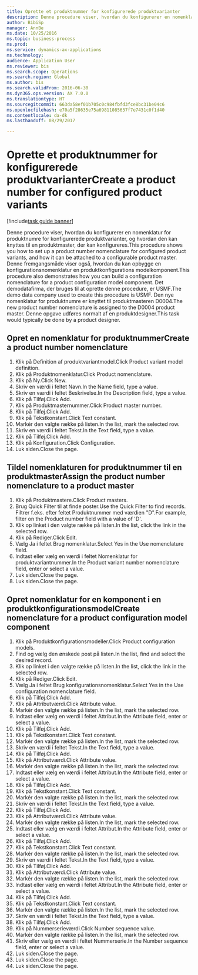 ```yaml
--- 
title: Oprette et produktnummer for konfigurerede produktvarianter
description: Denne procedure viser, hvordan du konfigurerer en nomenklatur for produktnumre for konfigurerede produktvarianter, og hvordan den kan knyttes til en produktmaster, der kan konfigureres.
author: BibiSp
manager: AnnBe
ms.date: 10/25/2016
ms.topic: business-process
ms.prod: 
ms.service: dynamics-ax-applications
ms.technology: 
audience: Application User
ms.reviewer: bis
ms.search.scope: Operations
ms.search.region: Global
ms.author: bis
ms.search.validFrom: 2016-06-30
ms.dyn365.ops.version: AX 7.0.0
ms.translationtype: HT
ms.sourcegitcommit: 663da58ef01b705c0c984fbfd3fce8bc31be04c6
ms.openlocfilehash: e70a5f28635e75a69811085637f7e7431c0f1d40
ms.contentlocale: da-dk
ms.lasthandoff: 08/29/2017

---
```

# <a name="create-a-product-number-for-configured-product-variants"></a><span data-ttu-id="63859-103">Oprette et produktnummer for konfigurerede produktvarianter</span><span class="sxs-lookup"><span data-stu-id="63859-103">Create a product number for configured product variants</span></span>

[!include[task guide banner](../../includes/task-guide-banner.md)]

<span data-ttu-id="63859-104">Denne procedure viser, hvordan du konfigurerer en nomenklatur for produktnumre for konfigurerede produktvarianter, og hvordan den kan knyttes til en produktmaster, der kan konfigureres.</span><span class="sxs-lookup"><span data-stu-id="63859-104">This procedure shows you how to set up a product number nomenclature for configured product variants, and how it can be attached to a configurable product master.</span></span> <span data-ttu-id="63859-105">Denne fremgangsmåde viser også, hvordan du kan opbygge en konfigurationsnomenklatur en produktkonfigurations modelkomponent.</span><span class="sxs-lookup"><span data-stu-id="63859-105">This procedure also demonstrates how you can build a configuration nomenclature for a product configuration model component.</span></span> <span data-ttu-id="63859-106">Det demodatafirma, der bruges til at oprette denne procedure, er USMF.</span><span class="sxs-lookup"><span data-stu-id="63859-106">The demo data company used to create this procedure is USMF.</span></span> <span data-ttu-id="63859-107">Den nye nomenklatur for produktnumre er knyttet til produktmasteren D0004.</span><span class="sxs-lookup"><span data-stu-id="63859-107">The new product number nomenclature is assigned to the D0004 product master.</span></span> <span data-ttu-id="63859-108">Denne opgave udføres normalt af en produktdesigner.</span><span class="sxs-lookup"><span data-stu-id="63859-108">This task would typically be done by a product designer.</span></span>


## <a name="create-a-product-number-nomenclature"></a><span data-ttu-id="63859-109">Opret en nomenklatur for produktnummer</span><span class="sxs-lookup"><span data-stu-id="63859-109">Create a product number nomenclature</span></span>
1. <span data-ttu-id="63859-110">Klik på Definition af produktvariantmodel.</span><span class="sxs-lookup"><span data-stu-id="63859-110">Click Product variant model definition.</span></span>
2. <span data-ttu-id="63859-111">Klik på Produktnomenklatur.</span><span class="sxs-lookup"><span data-stu-id="63859-111">Click Product nomenclature.</span></span>
3. <span data-ttu-id="63859-112">Klik på Ny.</span><span class="sxs-lookup"><span data-stu-id="63859-112">Click New.</span></span>
4. <span data-ttu-id="63859-113">Skriv en værdi i feltet Navn.</span><span class="sxs-lookup"><span data-stu-id="63859-113">In the Name field, type a value.</span></span>
5. <span data-ttu-id="63859-114">Skriv en værdi i feltet Beskrivelse.</span><span class="sxs-lookup"><span data-stu-id="63859-114">In the Description field, type a value.</span></span>
6. <span data-ttu-id="63859-115">Klik på Tilføj.</span><span class="sxs-lookup"><span data-stu-id="63859-115">Click Add.</span></span>
7. <span data-ttu-id="63859-116">Klik på Produktmasternummer.</span><span class="sxs-lookup"><span data-stu-id="63859-116">Click Product master number.</span></span>
8. <span data-ttu-id="63859-117">Klik på Tilføj.</span><span class="sxs-lookup"><span data-stu-id="63859-117">Click Add.</span></span>
9. <span data-ttu-id="63859-118">Klik på Tekstkonstant.</span><span class="sxs-lookup"><span data-stu-id="63859-118">Click Text constant.</span></span>
10. <span data-ttu-id="63859-119">Markér den valgte række på listen.</span><span class="sxs-lookup"><span data-stu-id="63859-119">In the list, mark the selected row.</span></span>
11. <span data-ttu-id="63859-120">Skriv en værdi i feltet Tekst.</span><span class="sxs-lookup"><span data-stu-id="63859-120">In the Text field, type a value.</span></span>
12. <span data-ttu-id="63859-121">Klik på Tilføj.</span><span class="sxs-lookup"><span data-stu-id="63859-121">Click Add.</span></span>
13. <span data-ttu-id="63859-122">Klik på Konfiguration.</span><span class="sxs-lookup"><span data-stu-id="63859-122">Click Configuration.</span></span>
14. <span data-ttu-id="63859-123">Luk siden.</span><span class="sxs-lookup"><span data-stu-id="63859-123">Close the page.</span></span>

## <a name="assign-the-product-number-nomenclature-to-a-product-master"></a><span data-ttu-id="63859-124">Tildel nomenklaturen for produktnummer til en produktmaster</span><span class="sxs-lookup"><span data-stu-id="63859-124">Assign the product number nomenclature to a product master</span></span>
1. <span data-ttu-id="63859-125">Klik på Produktmastere.</span><span class="sxs-lookup"><span data-stu-id="63859-125">Click Product masters.</span></span>
2. <span data-ttu-id="63859-126">Brug Quick Filter til at finde poster.</span><span class="sxs-lookup"><span data-stu-id="63859-126">Use the Quick Filter to find records.</span></span> <span data-ttu-id="63859-127">Filtrer f.eks. efter feltet Produktnummer med værdien "D".</span><span class="sxs-lookup"><span data-stu-id="63859-127">For example, filter on the Product number field with a value of 'D'.</span></span>
3. <span data-ttu-id="63859-128">Klik op linket i den valgte række på listen.</span><span class="sxs-lookup"><span data-stu-id="63859-128">In the list, click the link in the selected row.</span></span>
4. <span data-ttu-id="63859-129">Klik på Rediger.</span><span class="sxs-lookup"><span data-stu-id="63859-129">Click Edit.</span></span>
5. <span data-ttu-id="63859-130">Vælg Ja i feltet Brug nomenklatur.</span><span class="sxs-lookup"><span data-stu-id="63859-130">Select Yes in the Use nomenclature field.</span></span>
6. <span data-ttu-id="63859-131">Indtast eller vælg en værdi i feltet Nomenklatur for produktvariantnummer.</span><span class="sxs-lookup"><span data-stu-id="63859-131">In the Product variant number nomenclature field, enter or select a value.</span></span>
7. <span data-ttu-id="63859-132">Luk siden.</span><span class="sxs-lookup"><span data-stu-id="63859-132">Close the page.</span></span>
8. <span data-ttu-id="63859-133">Luk siden.</span><span class="sxs-lookup"><span data-stu-id="63859-133">Close the page.</span></span>

## <a name="create-nomenclature-for-a-product-configuration-model-component"></a><span data-ttu-id="63859-134">Opret nomenklatur for en komponent i en produktkonfigurationsmodel</span><span class="sxs-lookup"><span data-stu-id="63859-134">Create nomenclature for a product configuration model component</span></span>
1. <span data-ttu-id="63859-135">Klik på Produktkonfigurationsmodeller.</span><span class="sxs-lookup"><span data-stu-id="63859-135">Click Product configuration models.</span></span>
2. <span data-ttu-id="63859-136">Find og vælg den ønskede post på listen.</span><span class="sxs-lookup"><span data-stu-id="63859-136">In the list, find and select the desired record.</span></span>
3. <span data-ttu-id="63859-137">Klik op linket i den valgte række på listen.</span><span class="sxs-lookup"><span data-stu-id="63859-137">In the list, click the link in the selected row.</span></span>
4. <span data-ttu-id="63859-138">Klik på Rediger.</span><span class="sxs-lookup"><span data-stu-id="63859-138">Click Edit.</span></span>
5. <span data-ttu-id="63859-139">Vælg Ja i feltet Brug konfigurationsnomenklatur.</span><span class="sxs-lookup"><span data-stu-id="63859-139">Select Yes in the Use configuration nomenclature field.</span></span>
6. <span data-ttu-id="63859-140">Klik på Tilføj.</span><span class="sxs-lookup"><span data-stu-id="63859-140">Click Add.</span></span>
7. <span data-ttu-id="63859-141">Klik på Attributværdi.</span><span class="sxs-lookup"><span data-stu-id="63859-141">Click Attribute value.</span></span>
8. <span data-ttu-id="63859-142">Markér den valgte række på listen.</span><span class="sxs-lookup"><span data-stu-id="63859-142">In the list, mark the selected row.</span></span>
9. <span data-ttu-id="63859-143">Indtast eller vælg en værdi i feltet Attribut.</span><span class="sxs-lookup"><span data-stu-id="63859-143">In the Attribute field, enter or select a value.</span></span>
10. <span data-ttu-id="63859-144">Klik på Tilføj.</span><span class="sxs-lookup"><span data-stu-id="63859-144">Click Add.</span></span>
11. <span data-ttu-id="63859-145">Klik på Tekstkonstant.</span><span class="sxs-lookup"><span data-stu-id="63859-145">Click Text constant.</span></span>
12. <span data-ttu-id="63859-146">Markér den valgte række på listen.</span><span class="sxs-lookup"><span data-stu-id="63859-146">In the list, mark the selected row.</span></span>
13. <span data-ttu-id="63859-147">Skriv en værdi i feltet Tekst.</span><span class="sxs-lookup"><span data-stu-id="63859-147">In the Text field, type a value.</span></span>
14. <span data-ttu-id="63859-148">Klik på Tilføj.</span><span class="sxs-lookup"><span data-stu-id="63859-148">Click Add.</span></span>
15. <span data-ttu-id="63859-149">Klik på Attributværdi.</span><span class="sxs-lookup"><span data-stu-id="63859-149">Click Attribute value.</span></span>
16. <span data-ttu-id="63859-150">Markér den valgte række på listen.</span><span class="sxs-lookup"><span data-stu-id="63859-150">In the list, mark the selected row.</span></span>
17. <span data-ttu-id="63859-151">Indtast eller vælg en værdi i feltet Attribut.</span><span class="sxs-lookup"><span data-stu-id="63859-151">In the Attribute field, enter or select a value.</span></span>
18. <span data-ttu-id="63859-152">Klik på Tilføj.</span><span class="sxs-lookup"><span data-stu-id="63859-152">Click Add.</span></span>
19. <span data-ttu-id="63859-153">Klik på Tekstkonstant.</span><span class="sxs-lookup"><span data-stu-id="63859-153">Click Text constant.</span></span>
20. <span data-ttu-id="63859-154">Markér den valgte række på listen.</span><span class="sxs-lookup"><span data-stu-id="63859-154">In the list, mark the selected row.</span></span>
21. <span data-ttu-id="63859-155">Skriv en værdi i feltet Tekst.</span><span class="sxs-lookup"><span data-stu-id="63859-155">In the Text field, type a value.</span></span>
22. <span data-ttu-id="63859-156">Klik på Tilføj.</span><span class="sxs-lookup"><span data-stu-id="63859-156">Click Add.</span></span>
23. <span data-ttu-id="63859-157">Klik på Attributværdi.</span><span class="sxs-lookup"><span data-stu-id="63859-157">Click Attribute value.</span></span>
24. <span data-ttu-id="63859-158">Markér den valgte række på listen.</span><span class="sxs-lookup"><span data-stu-id="63859-158">In the list, mark the selected row.</span></span>
25. <span data-ttu-id="63859-159">Indtast eller vælg en værdi i feltet Attribut.</span><span class="sxs-lookup"><span data-stu-id="63859-159">In the Attribute field, enter or select a value.</span></span>
26. <span data-ttu-id="63859-160">Klik på Tilføj.</span><span class="sxs-lookup"><span data-stu-id="63859-160">Click Add.</span></span>
27. <span data-ttu-id="63859-161">Klik på Tekstkonstant.</span><span class="sxs-lookup"><span data-stu-id="63859-161">Click Text constant.</span></span>
28. <span data-ttu-id="63859-162">Markér den valgte række på listen.</span><span class="sxs-lookup"><span data-stu-id="63859-162">In the list, mark the selected row.</span></span>
29. <span data-ttu-id="63859-163">Skriv en værdi i feltet Tekst.</span><span class="sxs-lookup"><span data-stu-id="63859-163">In the Text field, type a value.</span></span>
30. <span data-ttu-id="63859-164">Klik på Tilføj.</span><span class="sxs-lookup"><span data-stu-id="63859-164">Click Add.</span></span>
31. <span data-ttu-id="63859-165">Klik på Attributværdi.</span><span class="sxs-lookup"><span data-stu-id="63859-165">Click Attribute value.</span></span>
32. <span data-ttu-id="63859-166">Markér den valgte række på listen.</span><span class="sxs-lookup"><span data-stu-id="63859-166">In the list, mark the selected row.</span></span>
33. <span data-ttu-id="63859-167">Indtast eller vælg en værdi i feltet Attribut.</span><span class="sxs-lookup"><span data-stu-id="63859-167">In the Attribute field, enter or select a value.</span></span>
34. <span data-ttu-id="63859-168">Klik på Tilføj.</span><span class="sxs-lookup"><span data-stu-id="63859-168">Click Add.</span></span>
35. <span data-ttu-id="63859-169">Klik på Tekstkonstant.</span><span class="sxs-lookup"><span data-stu-id="63859-169">Click Text constant.</span></span>
36. <span data-ttu-id="63859-170">Markér den valgte række på listen.</span><span class="sxs-lookup"><span data-stu-id="63859-170">In the list, mark the selected row.</span></span>
37. <span data-ttu-id="63859-171">Skriv en værdi i feltet Tekst.</span><span class="sxs-lookup"><span data-stu-id="63859-171">In the Text field, type a value.</span></span>
38. <span data-ttu-id="63859-172">Klik på Tilføj.</span><span class="sxs-lookup"><span data-stu-id="63859-172">Click Add.</span></span>
39. <span data-ttu-id="63859-173">Klik på Nummerserieværdi.</span><span class="sxs-lookup"><span data-stu-id="63859-173">Click Number sequence value.</span></span>
40. <span data-ttu-id="63859-174">Markér den valgte række på listen.</span><span class="sxs-lookup"><span data-stu-id="63859-174">In the list, mark the selected row.</span></span>
41. <span data-ttu-id="63859-175">Skriv eller vælg en værdi i feltet Nummerserie.</span><span class="sxs-lookup"><span data-stu-id="63859-175">In the Number sequence field, enter or select a value.</span></span>
42. <span data-ttu-id="63859-176">Luk siden.</span><span class="sxs-lookup"><span data-stu-id="63859-176">Close the page.</span></span>
43. <span data-ttu-id="63859-177">Luk siden.</span><span class="sxs-lookup"><span data-stu-id="63859-177">Close the page.</span></span>
44. <span data-ttu-id="63859-178">Luk siden.</span><span class="sxs-lookup"><span data-stu-id="63859-178">Close the page.</span></span>


